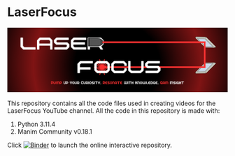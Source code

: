# LaserFocus
[![Channel Banner](images/Channel%20Banner.png)](https://www.youtube.com/@laserfocus314)

This repository contains all the code files used in creating videos for the LaserFocus YouTube channel.
All the code in this repository is made with:
1. Python 3.11.4
2. Manim Community v0.18.1

Click [![Binder](https://mybinder.org/badge_logo.svg)](https://mybinder.org/v2/gh/hassan-aboelseoud/laser-focus.git/HEAD) to launch the online interactive repository.